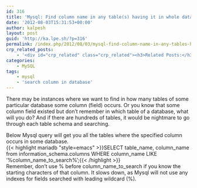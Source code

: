 ```yaml
---
id: 316
title: 'Mysql: Find column name in any table(s) having it in whole database'
date: '2012-08-03T15:31:53+00:00'
author: kalpesh
layout: post
guid: 'http://ka.lpe.sh/?p=316'
permalink: /index.php/2012/08/03/mysql-find-column-name-in-any-tables-having-it-in-whole-database/
crp_related_posts:
    - '<div id="crp_related" class="crp_related"><h3>Related Posts:</h3><ul><li><a href="http://ka.lpe.sh/2012/01/17/magento-adding-column-to-sales_flat_order_item-sales_flat_invoice_item-and-sales_flat_shipment_item/"     class="crp_title">Magento: Adding column to sales_flat_order_item, sales_flat_invoice_item and sales_flat_shipment_item</a></li><li><a href="http://ka.lpe.sh/2012/07/21/migrate-magento-to-new-server-domain-database-host/"     class="crp_title">Migrate magento to new server / domain / database / host</a></li><li><a href="http://ka.lpe.sh/2013/01/08/mysql-root-password-reset/"     class="crp_title">Mysql root password reset or create</a></li><li><a href="http://ka.lpe.sh/2012/07/19/magento-interview-questions-and-answers/"     class="crp_title">Magento Interview questions and answers</a></li><li><a href="http://ka.lpe.sh/2013/04/18/pdo_mysql-extension-is-not-installed/"     class="crp_title">pdo_mysql extension is not installed</a></li></ul></div>'
categories:
    - MySQL
tags:
    - mysql
    - 'search column in database'
---
```


There may be instances where we want to find in how many tables of some particular database some column (field) occurs. Or you know that some column field existed but don’t remember in which table of a database, what will you do? And if there are hundreds of tables, it would be nightmare to go through each table schema and searching.

Below Mysql query will get you all the tables where the specified column occurs in some database.  
{{< highlight mariadb "style=emacs" >}}SELECT table_name, column_name from information_schema.columns WHERE column_name LIKE ‘%column_name_to_search%’;{{< /highlight >}}  
Remember, don’t use % before column_name_to_search if you know the starting characters of that column. It slows down, as Mysql will not use any indexes for fields searched with leading wildcard (%).